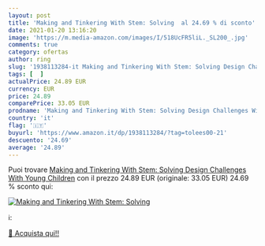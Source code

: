 ```yaml
---
layout: post
title: 'Making and Tinkering With Stem: Solving  al 24.69 % di sconto'
date: 2021-01-20 13:16:20
image: 'https://m.media-amazon.com/images/I/518UcFR5liL._SL200_.jpg'
comments: true
category: ofertas
author: ring
slug: '1938113284-it Making and Tinkering With Stem: Solving Design Challenges...'
tags: [  ]
actualPrice: 24.89 EUR
currency: EUR
price: 24.89
comparePrice: 33.05 EUR
prodname: 'Making and Tinkering With Stem: Solving Design Challenges With Young Children'
country: 'it'
flag: '🇮🇹'
buyurl: 'https://www.amazon.it/dp/1938113284/?tag=tolees00-21'
descuento: '24.69'
average: '24.89'
---
```


Puoi trovare [Making and Tinkering With Stem: Solving Design Challenges With Young Children](https://www.amazon.it/dp/1938113284/?tag=tolees00-21) con il prezzo 24.89 EUR (originale: 33.05 EUR) 24.69 % sconto qui:

[![Making and Tinkering With Stem: Solving ](https://m.media-amazon.com/images/I/518UcFR5liL._SL200_.jpg)](https://www.amazon.it/dp/1938113284/?tag=tolees00-21)

ℹ️:


[🛒 Acquista qui!!](https://www.amazon.it/dp/1938113284/?tag=tolees00-21)
